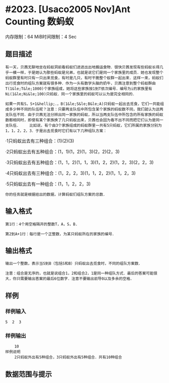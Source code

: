 # #2023. [Usaco2005 Nov]Ant Counting 数蚂蚁

内存限制：64 MiB时间限制：4 Sec

## 题目描述

    有一天，贝茜无聊地坐在蚂蚁洞前看蚂蚁们进进出出地搬运食物．很快贝茜发现有些蚂蚁长得几乎一模一样，于是她认为那些蚂蚁是兄弟，也就是说它们是同一个家族里的成员．她也发现整个蚂蚁群里有时只有一只出来觅食，有时是几只，有时干脆整个蚁群一起出来．这样一来，蚂蚁们出行觅食时的组队方案就有很多种．作为一头有数学头脑的奶牛，贝茜注意到整个蚂蚁群由T(1&le;T&le;1000)个家族组成，她将这些家族按1到T依次编号．编号为i的家族里有Ni(1&le;Ni&le;100)只蚂蚁．同一个家族里的蚂蚁可以认为是完全相同的．

    如果一共有S，S+1&hellip;．，B(1&le;S&le;B&le;A)只蚂蚁一起出去觅食，它们一共能组成多少种不同的队伍呢？注意：只要两支队伍中所包含某个家族的蚂蚁数不同，我们就认为这两支队伍不同．由于贝茜无法分辨出同一家族的蚂蚁，所以当两支队伍中所包含的所有家族的蚂蚁数都相同时，即使有某个家族换了几只蚂蚁出来，贝茜也会因为看不出不同而把它们认为是同一支队伍．    比如说，有个由3个家族组成的蚂蚁群里一共有5只蚂蚁，它们所属的家族分别为1，1，2，2，3．于是出去觅食时它们有以下几种组队方案：

  &middot;1只蚂蚁出去有三种组合：(1)(2)(3)

  &middot;2只蚂蚁出去有五种组合：(1，1)(1，2)(1，3)(2，2)(2，3)

  &middot;3只蚂蚁出去有五种组合：(1，1，2)(1，1，3)(1，2，2)(1，2，3)(2，2，3)

  &middot;4只蚂蚁出去有三种组合：(1，2，2，3)(1，1，2，2)(1，1，2，3)

  &middot;5只蚂蚁出去有一种组合：(1，1，2，2，3)

    你的任务就是根据给出的数据，计算蚂蚁们组队方案的总数．

## 输入格式

    第1行：4个用空格隔开的整数T，A，S，B.

    第2到A+1行：每行是一个正整数，为某只蚂蚁所在的家族的编号．

## 输出格式

 

    输出一个整数，表示当S到B（包括S和B）只蚂蚁出去觅食时，不同的组队方案数．

    注意：组合是无序的，也就是说组合1，2和组合2，1是同一种组队方式．最后的答案可能很大，你只需要输出答案的最后6位数字．注意不要输出前导0以及多余的空格．

## 样例

### 样例输入

    
    5  2  3
    
    

### 样例输出

    
        10
    样例说明
        2只蚂蚁外出有5种组合，3只蚂蚁外出有5种组合．共有10种组合
    

## 数据范围与提示
